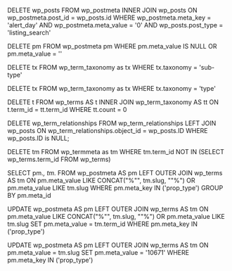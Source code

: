 DELETE wp_posts
FROM wp_postmeta
INNER JOIN wp_posts ON wp_postmeta.post_id = wp_posts.id
WHERE wp_postmeta.meta_key = 'alert_day'
AND wp_postmeta.meta_value = '0'
AND wp_posts.post_type = 'listing_search'

<!-- delete all post meta thats null or empty -->
DELETE pm
FROM wp_postmeta pm
WHERE pm.meta_value IS NULL
OR pm.meta_value = ''

<!-- sub-type and type -->
DELETE tx
FROM wp_term_taxonomy as tx
WHERE tx.taxonomy = 'sub-type'

DELETE tx
FROM wp_term_taxonomy as tx
WHERE tx.taxonomy = 'type'

<!-- Unused terms -->
DELETE t
FROM wp_terms AS t
INNER JOIN wp_term_taxonomy AS tt ON t.term_id = tt.term_id
WHERE tt.count = 0

<!-- orphaned terms -->
DELETE wp_term_relationships FROM wp_term_relationships
    LEFT JOIN wp_posts ON wp_term_relationships.object_id = wp_posts.ID
    WHERE wp_posts.ID is NULL;

<!-- Orphaned term meta -->
DELETE tm
FROM wp_termmeta as tm
WHERE tm.term_id NOT IN (SELECT wp_terms.term_id FROM wp_terms)


<!-- get post meta and term meta by common slug -->
SELECT pm.*, tm.*
FROM wp_postmeta AS pm
LEFT OUTER JOIN wp_terms AS tm
	ON pm.meta_value LIKE CONCAT("%\"", tm.slug, "\"%")
	OR pm.meta_value LIKE tm.slug
WHERE pm.meta_key IN ('prop_type')
GROUP BY pm.meta_id

UPDATE wp_postmeta AS pm
LEFT OUTER JOIN wp_terms AS tm
	ON pm.meta_value LIKE CONCAT("%\"", tm.slug, "\"%")
	OR pm.meta_value LIKE tm.slug
SET pm.meta_value = tm.term_id
WHERE pm.meta_key IN ('prop_type')

UPDATE wp_postmeta AS pm
LEFT OUTER JOIN wp_terms AS tm
	ON pm.meta_value = tm.slug
SET pm.meta_value = '10671'
WHERE pm.meta_key IN ('prop_type')
